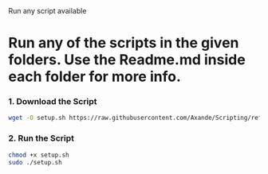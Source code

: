 <summary>Run any script available</summary>

# Run any of the scripts in the given folders. Use the Readme.md inside each folder for more info.

### 1. Download the Script
```bash
wget -O setup.sh https://raw.githubusercontent.com/Axande/Scripting/refs/heads/main/setup.sh
```

### 2. Run the Script
```bash
chmod +x setup.sh
sudo ./setup.sh
```
